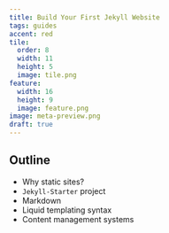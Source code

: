```yaml
---
title: Build Your First Jekyll Website
tags: guides
accent: red
tile:
  order: 8
  width: 11
  height: 5
  image: tile.png
feature:
  width: 16
  height: 9
  image: feature.png
image: meta-preview.png
draft: true
---
```


## Outline

- Why static sites?
- `Jekyll-Starter` project
- Markdown
- Liquid templating syntax
- Content management systems
